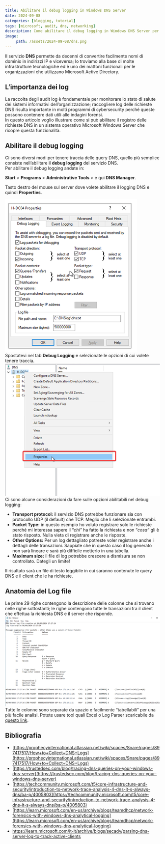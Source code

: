```yaml
---
title: Abilitare il debug logging in Windows DNS Server
date: 2024-09-08
categories: [blogging, tutorial]
tags: [microsoft, audit, dns, networking]
description: Come abilitare il debug logging in Windows DNS Server per tracciare le richieste dei client dell'organizzazione
image:
     path: /assets/2024-09-08/dns.png
---
```


Il servizio **DNS** permette da decenni di convertire facilmente nomi di dominio in indirizzi IP e viceversa; lo troviamo alla base di molte infrastrutture tecnologiche ed è uno dei mattoni funzionali per le organizzazioni che utilizzano Microsoft Active Directory.

## L’importanza dei log

La raccolta degli audit log è fondamentale per monitorare lo stato di salute dei sistemi informativi dell’organizzazione; raccogliere log delle richieste DNS risulta importante in molti programmi di cybersecurity perché queste possono contenere dati utili alle indagini forensi.  
In questo articolo voglio illustrare  come si può abilitare il registro delle richieste DNS in un sistema operativo Microsoft Windows Server che ricopre questa funzionalità. 

## Abilitare il debug logging

Ci sono diversi modi per tenere traccia delle query DNS, quello più semplice consiste nell’abilitare il **debug logging** del servizio DNS.  
Per abilitare il debug logging andate in:

**Start** \> **Programs** \> **Administrative Tools** \> e qui **DNS Manager**.

Tasto destro del mouse sul server dove volete abilitare il logging DNS e quindi **Properties**. 

![](/assets/2024-09-08/image1.png)  
 Spostatevi nel tab **Debug Logging** e selezionate le opzioni di cui volete tenere traccia.  
![](/assets/2024-09-08/image2.png)  
Ci sono alcune considerazioni da fare sulle opzioni abilitabili nel debug logging:

- **Transport protocol:** il servizio DNS potrebbe funzionare sia con protocollo UDP (il default) che TCP. Meglio che li selezionate entrambi.  
- **Packet Type:** in questo esempio ho voluto registrare solo le richieste perché mi interessa sapere il “*chi”* ha fatto la richiesta e non “*cosa”* gli è stato risposto. Nulla vieta di registrare anche le risposte.  
- **Other Options:** Per un log dettagliato potreste voler registrare anche i dettagli delle transazioni. Sappiate che in questo caso il log generato non sarà lineare e sarà più difficile metterlo in una tabella.  
- **Maximum size:** il file di log potrebbe crescere a dismisura se non controllato. Dategli un limite\!

Il risultato sarà un file di testo leggibile in cui saranno contenute le query DNS e il client che le ha richieste. 

## Anatomia del Log file

Le prime 29 righe contengono la descrizione delle colonne che si trovano nelle righe sottostanti; le righe contengono tutte le transazioni tra il client che effettua la richiesta DNS e il server che risponde.  
![](/assets/2024-09-08/image3.png)  
Tutte le colonne sono separate da spazio e facilmente “tabellabili” per una più facile analisi. Potete usare tool quali Excel o Log Parser scaricabile da [questo link](https://www.microsoft.com/en-us/download/confirmation.aspx?id=24659).

## Bibliografia

* [https://prophecyinternational.atlassian.net/wiki/spaces/Snare/pages/897417517/How+to+Collect+DNS+Logs](https://prophecyinternational.atlassian.net/wiki/spaces/Snare/pages/897417517/How+to+Collect+DNS+Logs)  
* [https://trustedsec.com/blog/tracing-dns-queries-on-your-windows-dns-server](https://trustedsec.com/blog/tracing-dns-queries-on-your-windows-dns-server)  
* [https://techcommunity.microsoft.com/t5/core-infrastructure-and-security/introduction-to-network-trace-analysis-4-dns-it-s-always-dns/ba-p/4005803](https://techcommunity.microsoft.com/t5/core-infrastructure-and-security/introduction-to-network-trace-analysis-4-dns-it-s-always-dns/ba-p/4005803)  
* [https://learn.microsoft.com/en-us/archive/blogs/teamdhcp/network-forensics-with-windows-dns-analytical-logging](https://learn.microsoft.com/en-us/archive/blogs/teamdhcp/network-forensics-with-windows-dns-analytical-logging)  
* https://learn.microsoft.com/it-it/archive/blogs/secadv/parsing-dns-server-log-to-track-active-clients